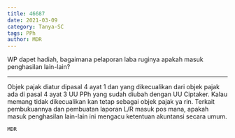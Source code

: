 ```yaml
---
title: 46687
date: 2021-03-09
category: Tanya-SC
tags: PPh
author: MDR
---
```


WP dapet hadiah, bagaimana pelaporan laba ruginya apakah masuk penghasilan lain-lain?

---

Objek pajak diatur dipasal 4 ayat 1 dan yang dikecualikan dari objek pajak ada di pasal 4 ayat 3 UU PPh yang sudah diubah dengan UU Ciptaker. Kalau memang tidak dikecualikan kan tetap sebagai objek pajak ya rin. Terkait pembukuannya dan pembuatan laporan L/R masuk pos mana, apakah masuk penghasilan lain-lain ini mengacu ketentuan akuntansi secara umum.

`MDR`
